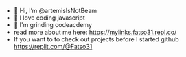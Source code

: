 - 👋 Hi, I’m @artemisIsNotBeam
- 👀 I love coding javascript
- 🧠 I'm grinding codeacdemy
- read more about me here: https://mylinks.fatso31.repl.co/
- If you want to to check out projects before I started github
          https://replit.com/@Fatso31

<!---
artemisIsNotBeam/artemisIsNotBeam is a ✨ special ✨ repository because its `README.md` (this file) appears on your GitHub profile.
You can click the Preview link to take a look at your changes.
--->
